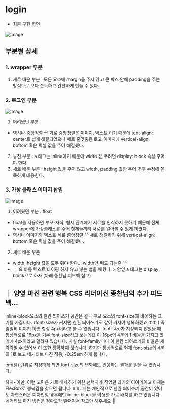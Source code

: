 # login
- 최종 구현 화면

![image](https://user-images.githubusercontent.com/100753588/163206253-0527d4ab-caa0-4a90-bd20-f4efe66079a0.png)

## 부분별 상세
### 1. wrapper 부분
1) 새로 배운 부분 : 모든 요소에 margin을 주지 않고 큰 박스 안에 padding을 주는 방식으로 보다 쫀득하고 간편하게 만들 수 있다.

### 2. 로그인 부분

![image](https://user-images.githubusercontent.com/100753588/163206565-fdbcee9b-2350-45e7-84ba-dcb477af8b17.png)
1) 어려웠던 부분
  - 역시나 중앙정렬 ^^ 가로 중앙정렬은 이미지, 텍스트 이기 때문에 text-align: center로 쉽게 해결되었으나 세로 줄맞춤은 로고 이미지에 vertical-align: bottom 혹은 픽셀 값을 주어 해결했다.
2) 놓친 부분 : a 태그는 inline이기 때문에 width 값 주려면 display: block 속성 주어야 한다.
3) 새로 배운 부분 : height 값을 주지 않고 width, padding 값만 주어 추후 수정에 쫀득하게 대응한다.


### 3. 가상 클래스 이미지 삽입

![image](https://user-images.githubusercontent.com/100753588/163209260-0ef59799-0f83-40eb-a805-f06d00af06b9.png)
1) 어려웠던 부분 : float
  - float를 사용하면 부모-자식, 형제 관계에서 서로를 인식하지 못하기 때문에 전체 wrapper에 가상클래스를 주어 형제들끼리 서로를 알아볼 수 있게 하였다.
  - 역시나 이미지와 텍스트 세로 중앙정렬 ^^ 세로 정렬하기 위해 vertical-align: bottom 혹은 픽셀 값을 주어 해결했다.
2) 새로 배운 부분
- width, height 값을 모두 줘야 한다... width만 줘도 되는줄 ^^
- ｜ 요 바를 텍스트 타이핑 하지 않고 넣는 법을 배웠다. > 양옆 a 태그는 display: block으로 하자 (아래 종찬님 피드백 참고)


## ｜ 양옆 마진 관련 행복 CSS 리더이신 종찬님의 추가 피드백...
inline-block요소의 한칸 띄어쓰기 공간은 결국 부모 요소의 font-size에 비례하는 크기를 가집니다. (font-size가 커지면 한칸 띄어쓰기도 같이 커져야 행복하겠죠 ㅎㅎ ) 즉 엄밀히 이야기 하면 항상 4px이라고 볼 수 없습니다. font-size가 지정되지 않았을 때 통상적으로 16px을 기본 font-size라고 보는데요 이 16px의 4분의 1 비율을 가지고 있기에 4px이라고 알려져 있습니다. 사실 font-family마다 이 한칸 띄어쓰기의 비율은 제각각일 수 있어서 이 또한 정확하지 않습니다. 하지만 통상적으로 현재 font-size의 4분의 1로 보고 네거티브 마진 적용, -0.25em 하게 됩니다. 

em(엠) 단위로 지정하게 되면 font-size의 변화에도 반응하는 결과를 얻을 수 있습니다.

하지~이만, 이런 고민은 가로 배치하기 위한 선택지가 적었던 과거의 이야기이고 이제는 FlexBox로 행복감을 찾으면 됩니다 ㅎㅎ. 저는 개인적으로 한칸 띄어쓰기 공간이 있어도 자연스러운 디자인일 경우에만 inline-block을 이용한 가로 배치를 하고 있습니다. 네거티브 마진 방법은 정확도가 떨어져서 참고만 해주세요 🙂
